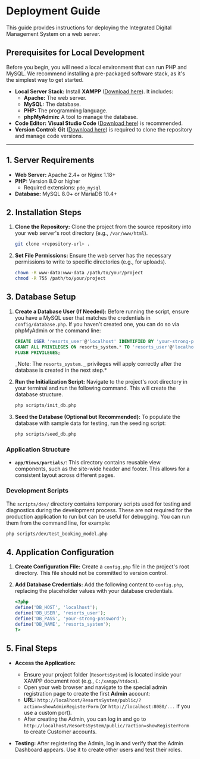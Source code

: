 # Deployment Guide

This guide provides instructions for deploying the Integrated Digital Management System on a web server.

## Prerequisites for Local Development

Before you begin, you will need a local environment that can run PHP and MySQL. We recommend installing a pre-packaged software stack, as it's the simplest way to get started.

- **Local Server Stack:** Install **XAMPP** ([Download here](https://www.apachefriends.org/index.html)). It includes:
  - **Apache:** The web server.
  - **MySQL:** The database.
  - **PHP:** The programming language.
  - **phpMyAdmin:** A tool to manage the database.
- **Code Editor:** **Visual Studio Code** ([Download here](https://code.visualstudio.com/)) is recommended.
- **Version Control:** **Git** ([Download here](https://git-scm.com/downloads)) is required to clone the repository and manage code versions.

---

## 1. Server Requirements

- **Web Server:** Apache 2.4+ or Nginx 1.18+
- **PHP:** Version 8.0 or higher
  - Required extensions: `pdo_mysql`
- **Database:** MySQL 8.0+ or MariaDB 10.4+

## 2. Installation Steps

1.  **Clone the Repository:**
    Clone the project from the source repository into your web server's root directory (e.g., `/var/www/html`).

    ```bash
    git clone <repository-url> .
    ```

2.  **Set File Permissions:**
    Ensure the web server has the necessary permissions to write to specific directories (e.g., for uploads).
    ```bash
    chown -R www-data:www-data /path/to/your/project
    chmod -R 755 /path/to/your/project
    ```

## 3. Database Setup

1.  **Create a Database User (If Needed):**
    Before running the script, ensure you have a MySQL user that matches the credentials in `config/database.php`. If you haven't created one, you can do so via phpMyAdmin or the command line:

    ```sql
    CREATE USER 'resorts_user'@'localhost' IDENTIFIED BY 'your-strong-password';
    GRANT ALL PRIVILEGES ON resorts_system.* TO 'resorts_user'@'localhost';
    FLUSH PRIVILEGES;
    ```

    _Note: The `resorts_system._` privileges will apply correctly after the database is created in the next step.\*

2.  **Run the Initialization Script:**
    Navigate to the project's root directory in your terminal and run the following command. This will create the database structure.

    ```bash
    php scripts/init_db.php
    ```

3.  **Seed the Database (Optional but Recommended):**
    To populate the database with sample data for testing, run the seeding script:
    ```bash
    php scripts/seed_db.php
    ```

### Application Structure

- **`app/Views/partials/`**: This directory contains reusable view components, such as the site-wide header and footer. This allows for a consistent layout across different pages.

### Development Scripts

The `scripts/dev/` directory contains temporary scripts used for testing and diagnostics during the development process. These are not required for the production application to run but can be useful for debugging. You can run them from the command line, for example:

```bash
php scripts/dev/test_booking_model.php
```

## 4. Application Configuration

1.  **Create Configuration File:**
    Create a `config.php` file in the project's root directory. This file should not be committed to version control.

2.  **Add Database Credentials:**
    Add the following content to `config.php`, replacing the placeholder values with your database credentials.
    ```php
    <?php
    define('DB_HOST', 'localhost');
    define('DB_USER', 'resorts_user');
    define('DB_PASS', 'your-strong-password');
    define('DB_NAME', 'resorts_system');
    ?>
    ```

## 5. Final Steps

- **Access the Application:**

  - Ensure your project folder (`ResortsSystem`) is located inside your XAMPP document root (e.g., `C:/xampp/htdocs`).
  - Open your web browser and navigate to the special admin registration page to create the first **Admin** account:
  - **URL:** `http://localhost/ResortsSystem/public/?action=showAdminRegisterForm` (or `http://localhost:8080/...` if you use a custom port).
  - After creating the Admin, you can log in and go to `http://localhost/ResortsSystem/public/?action=showRegisterForm` to create Customer accounts.

- **Testing:** After registering the Admin, log in and verify that the Admin Dashboard appears. Use it to create other users and test their roles.
